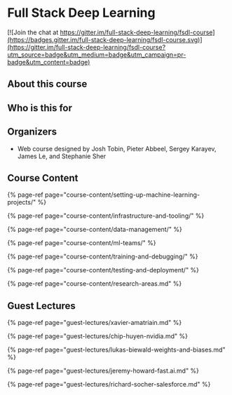 # Full Stack Deep Learning

[![Join the chat at https://gitter.im/full-stack-deep-learning/fsdl-course](https://badges.gitter.im/full-stack-deep-learning/fsdl-course.svg)](https://gitter.im/full-stack-deep-learning/fsdl-course?utm_source=badge&utm_medium=badge&utm_campaign=pr-badge&utm_content=badge)

## About this course

## Who is this for

## Organizers

* Web course designed by Josh Tobin, Pieter Abbeel, Sergey Karayev, James Le, and Stephanie Sher

## Course Content

{% page-ref page="course-content/setting-up-machine-learning-projects/" %}

{% page-ref page="course-content/infrastructure-and-tooling/" %}

{% page-ref page="course-content/data-management/" %}

{% page-ref page="course-content/ml-teams/" %}

{% page-ref page="course-content/training-and-debugging/" %}

{% page-ref page="course-content/testing-and-deployment/" %}

{% page-ref page="course-content/research-areas.md" %}

## Guest Lectures

{% page-ref page="guest-lectures/xavier-amatriain.md" %}

{% page-ref page="guest-lectures/chip-huyen-nvidia.md" %}

{% page-ref page="guest-lectures/lukas-biewald-weights-and-biases.md" %}

{% page-ref page="guest-lectures/jeremy-howard-fast.ai.md" %}

{% page-ref page="guest-lectures/richard-socher-salesforce.md" %}



